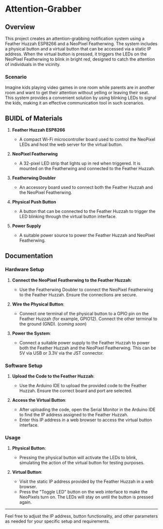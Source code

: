 # Attention-Grabber

## Overview

This project creates an attention-grabbing notification system using a Feather Huzzah ESP8266 and a NeoPixel Featherwing. The system includes a physical button and a virtual button that can be accessed via a static IP address. When the virtual button is pressed, it triggers the LEDs on the NeoPixel Featherwing to blink in bright red, designed to catch the attention of individuals in the vicinity.

### Scenario

Imagine kids playing video games in one room while parents are in another room and want to get their attention without yelling or leaving their seat. This system provides a convenient solution by using blinking LEDs to signal the kids, making it an effective communication tool in such scenarios.

## BUIDL of Materials

1. **Feather Huzzah ESP8266**
   - A compact Wi-Fi microcontroller board used to control the NeoPixel LEDs and host the web server for the virtual button.

2. **NeoPixel Featherwing**
   - A 32-pixel LED strip that lights up in red when triggered. It is mounted on the Featherwing and connected to the Feather Huzzah.

3. **Featherwing Doubler**
   - An accessory board used to connect both the Feather Huzzah and the NeoPixel Featherwing.

4. **Physical Push Button**
   - A button that can be connected to the Feather Huzzah to trigger the LED blinking through the virtual button interface.

5. **Power Supply**
   - A suitable power source to power the Feather Huzzah and NeoPixel Featherwing.

## Documentation

### Hardware Setup

1. **Connect the NeoPixel Featherwing to the Feather Huzzah**:
   - Use the Featherwing Doubler to connect the NeoPixel Featherwing to the Feather Huzzah. Ensure the connections are secure.

2. **Wire the Physical Button**:
   - Connect one terminal of the physical button to a GPIO pin on the Feather Huzzah (for example, GPIO12). Connect the other terminal to the ground (GND). (*coming soon*)

3. **Power the System**:
   - Connect a suitable power supply to the Feather Huzzah to power both the Feather Huzzah and the NeoPixel Featherwing. This can be 5V via USB or 3.3V via the JST connector.

### Software Setup

1. **Upload the Code to the Feather Huzzah**:
   - Use the Arduino IDE to upload the provided code to the Feather Huzzah. Ensure the correct board and port are selected.

2. **Access the Virtual Button**:
   - After uploading the code, open the Serial Monitor in the Arduino IDE to find the IP address assigned to the Feather Huzzah.
   - Enter this IP address in a web browser to access the virtual button interface.

### Usage

1. **Physical Button**:
   - Pressing the physical button will activate the LEDs to blink, simulating the action of the virtual button for testing purposes.

2. **Virtual Button**:
   - Visit the static IP address provided by the Feather Huzzah in a web browser.
   - Press the "Toggle LED" button on the web interface to make the NeoPixels turn on. The LEDs will stay on until the button is pressed again.

---

Feel free to adjust the IP address, button functionality, and other parameters as needed for your specific setup and requirements.
